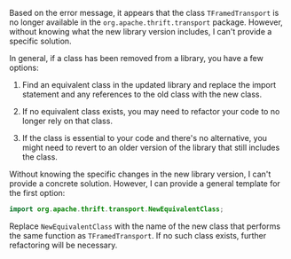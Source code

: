 Based on the error message, it appears that the class `TFramedTransport` is no longer available in the `org.apache.thrift.transport` package. However, without knowing what the new library version includes, I can't provide a specific solution. 

In general, if a class has been removed from a library, you have a few options:

1. Find an equivalent class in the updated library and replace the import statement and any references to the old class with the new class. 

2. If no equivalent class exists, you may need to refactor your code to no longer rely on that class.

3. If the class is essential to your code and there's no alternative, you might need to revert to an older version of the library that still includes the class.

Without knowing the specific changes in the new library version, I can't provide a concrete solution. However, I can provide a general template for the first option:

```java
import org.apache.thrift.transport.NewEquivalentClass;
```

Replace `NewEquivalentClass` with the name of the new class that performs the same function as `TFramedTransport`. If no such class exists, further refactoring will be necessary.